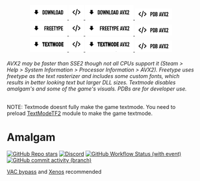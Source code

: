 <p align="center">
  <a href="https://nightly.link/mlemlody/neptune/workflows/msbuild/master/Amalgamx64Release.zip">
    <img src=".github/assets/download.png" alt="Download" width="auto" height="auto">
  </a>
  <a href="https://nightly.link/TheGameEnhancer2004/Amalgam-v2/workflows/msbuild/master/Amalgamx64ReleasePDB.zip">
    <img src=".github/assets/pdb2.png" alt="PDB" width="auto" height="auto">
  </a>
  <a href="https://nightly.link/TheGameEnhancer2004/Amalgam-v2/workflows/msbuild/master/Amalgamx64ReleaseAVX2.zip">
    <img src=".github/assets/download_avx2.png" alt="Download AVX2" width="auto" height="auto">
  </a>
  <a href="https://nightly.link/TheGameEnhancer2004/Amalgam-v2/workflows/msbuild/master/Amalgamx64ReleaseAVX2PDB.zip">
    <img src=".github/assets/pdb_avx2.png" alt="PDB AVX2" width="auto" height="auto">
  </a>
  <br>
  <a href="https://nightly.link/TheGameEnhancer2004/Amalgam-v2/workflows/msbuild/master/Amalgamx64ReleaseFreetype.zip">
    <img src=".github/assets/freetype.png" alt="Download Freetype" width="auto" height="auto">
  </a>
  <a href="https://nightly.link/TheGameEnhancer2004/Amalgam-v2/workflows/msbuild/master/Amalgamx64ReleaseFreetypePDB.zip">
    <img src=".github/assets/pdb2.png" alt="PDB Freetype" width="auto" height="auto">
  </a>
  <a href="https://nightly.link/TheGameEnhancer2004/Amalgam-v2/workflows/msbuild/master/Amalgamx64ReleaseFreetypeAVX2.zip">
    <img src=".github/assets/freetype_avx2.png" alt="Download Freetype AVX2" width="auto" height="auto">
  </a>
  <a href="https://nightly.link/TheGameEnhancer2004/Amalgam-v2/workflows/msbuild/master/Amalgamx64ReleaseFreetypeAVX2PDB.zip">
    <img src=".github/assets/pdb_avx2.png" alt="PDB Freetype AVX2" width="auto" height="auto">
  </a>
  <br>
  <a href="https://nightly.link/TheGameEnhancer2004/Amalgam-v2/workflows/msbuild/master/Amalgamx64ReleaseTextmode.zip">
    <img src=".github/assets/textmode.png" alt="Download Textmode" width="auto" height="auto">
  </a>
  <a href="https://nightly.link/TheGameEnhancer2004/Amalgam-v2/workflows/msbuild/master/Amalgamx64ReleaseTextmodePDB.zip">
    <img src=".github/assets/pdb2.png" alt="PDB Textmode" width="auto" height="auto">
  </a>
  <a href="https://nightly.link/TheGameEnhancer2004/Amalgam-v2/workflows/msbuild/master/Amalgamx64ReleaseTextmodeAVX2.zip">
    <img src=".github/assets/textmode_avx2.png" alt="Download Textmode AVX2" width="auto" height="auto">
  </a>
  <a href="https://nightly.link/TheGameEnhancer2004/Amalgam-v2/workflows/msbuild/master/Amalgamx64ReleaseTextmodeAVX2PDB.zip">
    <img src=".github/assets/pdb_avx2.png" alt="PDB Textmode AVX2" width="auto" height="auto">
  </a>
</p>

###### AVX2 may be faster than SSE2 though not all CPUs support it (Steam > Help > System Information > Processor Information > AVX2). Freetype uses freetype as the text rasterizer and includes some custom fonts, which results in better looking text but larger DLL sizes. Textmode disables amalgam's and some of the game's visuals. PDBs are for developer use.
NOTE: Textmode doesnt fully make the game textmode. You need to preload [TextModeTF2](https://github.com/TheGameEnhancer2004/TextmodeTF2) module to make the game textmode.
# Amalgam

[![GitHub Repo stars](https://img.shields.io/github/stars/TheGameEnhancer2004/Amalgam-v2)](/../../stargazers)
[![Discord](https://img.shields.io/discord/1227898008373297223?logo=Discord&label=discord)](https://discord.gg/RbP9DfkUhe)
[![GitHub Workflow Status (with event)](https://img.shields.io/github/actions/workflow/status/rei-2/Amalgam/msbuild.yml?branch=master)](/../../actions)
[![GitHub commit activity (branch)](https://img.shields.io/github/commit-activity/m/rei-2/Amalgam)](/../../commits/)

[VAC bypass](https://github.com/danielkrupinski/VAC-Bypass-Loader) and [Xenos](https://github.com/DarthTon/Xenos/releases) recommended

